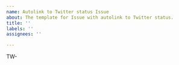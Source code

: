 ```yaml
---
name: Autolink to Twitter status Issue
about: The template for Issue with autolink to Twitter status.
title: ''
labels: ''
assignees: ''

---
```


<!-- Replace '<status id>' with ryosms's twitter status id, -->
<!-- see: https://twitter.com/ryosms -->
TW-<status id>

<!-- wirte details below -->

